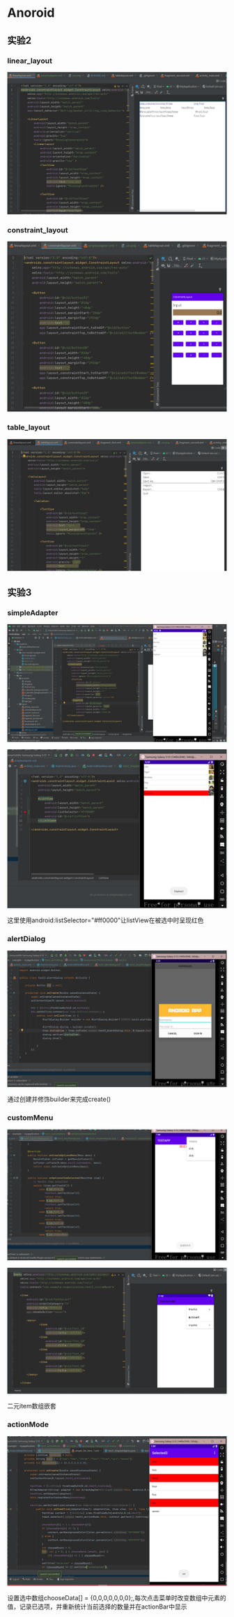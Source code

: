 # Anoroid

## 实验2

### linear_layout

![image-20210927190646868](./README.assets/image-20210927190646868.png)

### constraint_layout

![image-20210927190812747](./README.assets/image-20210927190812747.png)

### table_layout

![image-20210927190845166](./README.assets/image-20210927190845166.png)

## 实验3

### simpleAdapter

![image-20210928085430449](./README.assets/image-20210928085430449.png)

![image-20211011190619528](./README.assets/image-20211011190619528.png)

这里使用android:listSelector="#ff0000"让listView在被选中时呈现红色

### alertDialog

![image-20211011194139255](./README.assets/image-20211011194139255.png)

通过创建并修饰builder来完成create()

### customMenu

![image-20211011205424744](./README.assets/image-20211011205424744.png)

![image-20211013131435986](README.assets/image-20211013131435986.png)

二元item数组嵌套

### actionMode

![image-20211013131008144](./README.assets/image-20211013131008144.png)

设置选中数组chooseData[] = {0,0,0,0,0,0,0};,每次点击菜单时改变数组中元素的值，记录已选项，并重新统计当前选择的数量并在actionBar中显示



